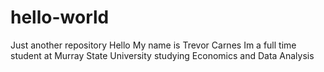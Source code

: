 # hello-world
Just another repository 
Hello My name is Trevor Carnes
Im a full time student at Murray State University studying Economics and Data Analysis  
